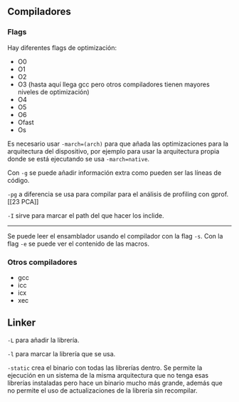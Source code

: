 ## Compiladores

### Flags

Hay diferentes flags de optimización:

- O0
- O1
- O2
- O3 (hasta aquí llega gcc pero otros compiladores tienen mayores niveles de optimización)
- O4
- O5
- O6
- Ofast
- Os

Es necesario usar `-march=(arch)` para que añada las optimizaciones para la arquitectura del dispositivo, por ejemplo para usar la arquitectura propia donde se está ejecutando se usa `-march=native`.

Con `-g` se puede añadir información extra como pueden ser las líneas de código.

`-pg` a diferencia se usa para compilar para el análisis de profiling con gprof. [[23 PCA]]

`-I` sirve para marcar el path del que hacer los inclide.






---

Se puede leer el ensamblador usando el compilador con la flag `-s`. Con la flag `-e` se puede ver el contenido de las macros.
### Otros compiladores

- gcc
- icc
- icx
- xec

## Linker

`-L` para añadir la librería.

`-l` para marcar la librería que se usa.

`-static` crea el binario con todas las librerías dentro. Se permite la ejecución en un sistema de la misma arquitectura que no tenga esas librerías instaladas pero hace un binario mucho más grande, además que no permite el uso de actualizaciones de la librería sin recompilar.